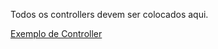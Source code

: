 Todos os controllers devem ser colocados aqui.

[Exemplo de Controller](https://github.com/CaryLandholt/AngularFun/blob/master/src/scripts/controllers/personController.coffee)